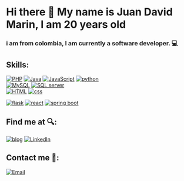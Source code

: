 # Hi there 👋 My name is Juan David Marin, I am 20 years old
### i am from colombia, I am currently a software developer. 💻

## Skills:
[![PHP](https://img.shields.io/badge/PHP-FFF700?style=for-the-badge&logo=PHP&logoColor=blue&labelColor=2E2C22)]()
[![Java](https://img.shields.io/badge/Java-FF0000?style=for-the-badge&logo=oracle&logoColor=white&labelColor=2E2C22)]()
[![JavaScript](https://img.shields.io/badge/JavaScript-informational?style=for-the-badge&logo=javascript&logoColor=FFF700&labelColor=2E2C22)]()
[![python](https://img.shields.io/badge/python-FFF700?style=for-the-badge&logo=python&logoColor=blue&labelColor=2E2C22 )]()
</br>
[![MySQL](https://img.shields.io/badge/MySQL-93FF00?style=for-the-badge&logo=mysql&logoColor=white&labelColor=2E2C22)]()
[![SQL server](https://img.shields.io/badge/microsoft_sql_server-FF0000?style=for-the-badge&logo=microsoftsqlserver&logoColor=white&labelColor=2E2C22)]()
</br>
[![HTML](https://img.shields.io/badge/HTML5-FF8300?style=for-the-badge&logo=html5&logoColor=orange&labelColor=2E2C22)]()
[![css](https://img.shields.io/badge/CSS3-blue?style=for-the-badge&logo=css3&logoColor=blue&labelColor=2E2C22)]()
</br>

[![flask](https://img.shields.io/badge/flask-F7DF1E?style=for-the-badge&logo=flask&logoColor=white&labelColor=2E2C22)]()
[![react](https://img.shields.io/badge/react-B5B5B5?style=for-the-badge&logo=react&logoColor=00F3FF&labelColor=2E2C22)]()
[![spring boot](https://img.shields.io/badge/SpringBoot-2C971D?style=for-the-badge&logo=springboot&logoColor=1BE300&labelColor=2E2C22)]()
</br>
## Find me at 🔍: 

[![blog](https://img.shields.io/badge/blog-i_love_programing-FF9700?style=for-the-badge&logo=blogger&logoColor=FF8300&labelColor=2E2C22)](iloveprograming1.blogspot.com)
[![LinkedIn](https://img.shields.io/badge/LinkedIn-juan_david_marin-398E93?style=for-the-badge&logo=linkedin&logoColor=blue&labelColor=2E2C22)](www.linkedin.com/in/juan-david-marín-velasquez-911b16230)
</br>
## Contact me 📧:

[![Email](https://img.shields.io/badge/EMAIL-juan_david_marin-36DD15?style=for-the-badge&logo=gmail&logoColor=FFF700&labelColor=2E2C22)](Juaanmarin2007@gmail.com)
